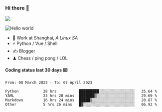 ### Hi there 👋
![](https://komarev.com/ghpvc/?username=Xuhandsome)


<img src="https://github-readme-stats.vercel.app/api?username=XuHandsome&show_icons=true&theme=merko" alt="Hello world">

<br/>

- 🍻  Work at Shanghai, _A Linux SA_
- ⚡  Python / Vue / Shell
- ✍️  Blogger
- ♟  Chess / ping pong / LOL

#### Coding status last 30 days ⌨️

<!--START_SECTION:waka-->

```text
From: 08 March 2023 - To: 07 April 2023

Python           28 hrs          █████████░░░░░░░░░░░░░░░░   35.64 %
YAML             23 hrs 20 mins  ███████▒░░░░░░░░░░░░░░░░░   29.69 %
Markdown         16 hrs 24 mins  █████▒░░░░░░░░░░░░░░░░░░░   20.87 %
Other            5 hrs 26 mins   █▓░░░░░░░░░░░░░░░░░░░░░░░   06.92 %
```

<!--END_SECTION:waka-->
